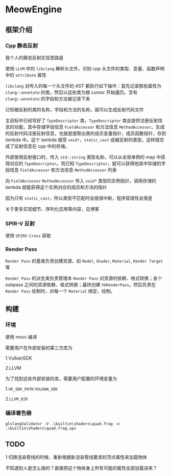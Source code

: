 # MeowEngine

## 框架介绍

### Cpp 静态反射

我个人的静态反射实现思路是

使用 `LLVM` 中的 `libclang` 解析头文件，识别 cpp 头文件的类型、变量、函数声明中的 `attribute` 属性

`libclang` 对传入的每一个头文件的 AST 都执行如下操作：首先记录那些属性为 `clang::annotate` 的类，然后以这些类为根 cursor 开始遍历。含有 `clang::annotate` 的字段和方法被记录下来

已知被反射的类的名称，字段和方法的名称，就可以生成反射代码文件

主目标中已经写好了 `TypeDescriptor` 类，`TypeDescriptor` 类会提供注册反射信息的功能，其中存储字段信息 `FieldAccessor` 和方法信息 `MethodAccessor`。生成的反射代码注册反射信息，也就是提取出类的成员变量指针，成员函数指针，存到 lambda 中。这个 lambda 接受 `void*`，`static_cast` 成被反射的类型。这样就完成了反射信息在 cpp 中的存储。

外部使用反射接口时，传入 `std::string` 类型名称，可以从全局单例的 map 中获得对应的 `TypeDescriptor`。而已知 `TypeDescriptor`，就可以获得他其中存储的字段信息 `FieldAccessor` 和方法信息 `MethodAccessor` 列表

向 `FieldAccessor` `MethodAccessor` 传入 `void*` 类型的实例指针，调用存储的 lambda 就能获得这个实例对应的成员和方法的指针

因为只有 `static_cast`，所以类型不匹配时会报错中断，程序容错性会很差

关于更多实现细节、序列化应用等内容，见博客

### SPIR-V 反射

使用 `SPIRV-Cross` 获取

### Render Pass

`Render Pass` 的基类负责创建资源，如 `Model`, `Shader`, `Material`, `Render Target` 等

`Render Pass` 的派生类负责管理本 `Render Pass` 对资源的依赖、格式转换；各个 subpass 之间的资源依赖、格式转换；最终创建 `VkRenderPass`。然后负责在 `Render Pass` 绘制时，对每一个 `Material` 绑定，绘制。

## 构建

### 环境

使用 msvc 编译

需要用户在外部安装的第三方库为

1.VulkanSDK

2.LLVM

为了找到这些外部安装的库，需要用户配置的环境变量为

1.`VK_SDK_PATH` `VULKAN_SDK`

2.`LLVM_DIR`

### 编译着色器

```shell
glslangValidator -V .\builtin\shaders\quad.frag -o .\builtin\shaders\quad.frag.spv
```

## TODO

1.切换渲染管线的时候，重新根据新渲染管线要求的顶点属性来加载物体

不知道别人是怎么做的？直接把这个物体身上所有可能的属性全部加载进来？
